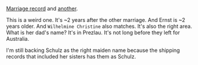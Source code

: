 [Marriage record](../sources/Deutschland,%20ausgewählte%20evangelische%20Kirchenbücher%201500-1971/1871%20August%20Friedrich%20Zimmermann.md) and [another](../sources/Germany%20Marriages,%201558-1929/1871%20August%20Friedrich%20Zimmermann%20marriage.md).


This is a weird one. It's ~2 years after the other marriage. And Ernst is ~2 years older. And `Wilhelmine Christine` also matches. It's also the right area. What is her dad's name? It's in Prezlau. It's not long before they left for Australia.

I'm still backing Schulz as the right maiden name because the shipping records that included her sisters has them as Schulz.
